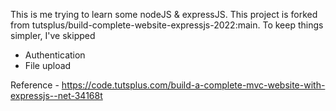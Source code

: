 This is me trying to learn some nodeJS & expressJS. This project is forked from tutsplus/build-complete-website-expressjs-2022:main.
To keep things simpler, I've skipped
- Authentication
- File upload

Reference - https://code.tutsplus.com/build-a-complete-mvc-website-with-expressjs--net-34168t
